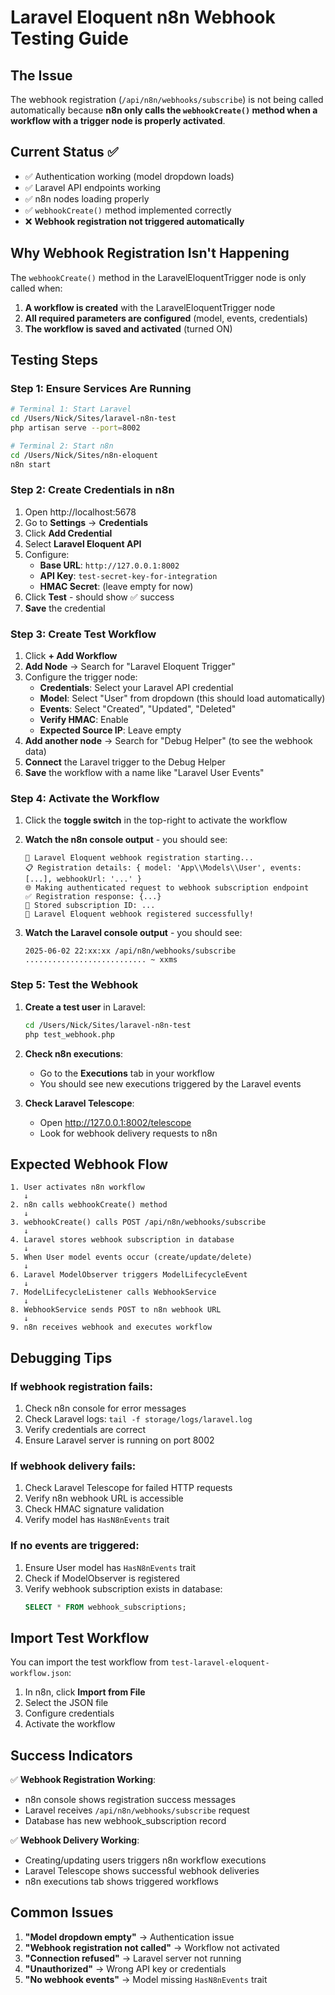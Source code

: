 # Laravel Eloquent n8n Webhook Testing Guide

## The Issue
The webhook registration (`/api/n8n/webhooks/subscribe`) is not being called automatically because **n8n only calls the `webhookCreate()` method when a workflow with a trigger node is properly activated**.

## Current Status ✅
- ✅ Authentication working (model dropdown loads)
- ✅ Laravel API endpoints working
- ✅ n8n nodes loading properly
- ✅ `webhookCreate()` method implemented correctly
- ❌ **Webhook registration not triggered automatically**

## Why Webhook Registration Isn't Happening

The `webhookCreate()` method in the LaravelEloquentTrigger node is only called when:

1. **A workflow is created** with the LaravelEloquentTrigger node
2. **All required parameters are configured** (model, events, credentials)
3. **The workflow is saved and activated** (turned ON)

## Testing Steps

### Step 1: Ensure Services Are Running

```bash
# Terminal 1: Start Laravel
cd /Users/Nick/Sites/laravel-n8n-test
php artisan serve --port=8002

# Terminal 2: Start n8n
cd /Users/Nick/Sites/n8n-eloquent
n8n start
```

### Step 2: Create Credentials in n8n

1. Open http://localhost:5678
2. Go to **Settings** → **Credentials**
3. Click **Add Credential**
4. Select **Laravel Eloquent API**
5. Configure:
   - **Base URL**: `http://127.0.0.1:8002`
   - **API Key**: `test-secret-key-for-integration`
   - **HMAC Secret**: (leave empty for now)
6. Click **Test** - should show ✅ success
7. **Save** the credential

### Step 3: Create Test Workflow

1. Click **+ Add Workflow**
2. **Add Node** → Search for "Laravel Eloquent Trigger"
3. Configure the trigger node:
   - **Credentials**: Select your Laravel API credential
   - **Model**: Select "User" from dropdown (this should load automatically)
   - **Events**: Select "Created", "Updated", "Deleted"
   - **Verify HMAC**: Enable
   - **Expected Source IP**: Leave empty
4. **Add another node** → Search for "Debug Helper" (to see the webhook data)
5. **Connect** the Laravel trigger to the Debug Helper
6. **Save** the workflow with a name like "Laravel User Events"

### Step 4: Activate the Workflow

1. Click the **toggle switch** in the top-right to activate the workflow
2. **Watch the n8n console output** - you should see:
   ```
   🔄 Laravel Eloquent webhook registration starting...
   📋 Registration details: { model: 'App\\Models\\User', events: [...], webhookUrl: '...' }
   🌐 Making authenticated request to webhook subscription endpoint
   ✅ Registration response: {...}
   💾 Stored subscription ID: ...
   🎉 Laravel Eloquent webhook registered successfully!
   ```

3. **Watch the Laravel console output** - you should see:
   ```
   2025-06-02 22:xx:xx /api/n8n/webhooks/subscribe ........................... ~ xxms
   ```

### Step 5: Test the Webhook

1. **Create a test user** in Laravel:
   ```bash
   cd /Users/Nick/Sites/laravel-n8n-test
   php test_webhook.php
   ```

2. **Check n8n executions**:
   - Go to the **Executions** tab in your workflow
   - You should see new executions triggered by the Laravel events

3. **Check Laravel Telescope**:
   - Open http://127.0.0.1:8002/telescope
   - Look for webhook delivery requests to n8n

## Expected Webhook Flow

```
1. User activates n8n workflow
   ↓
2. n8n calls webhookCreate() method
   ↓  
3. webhookCreate() calls POST /api/n8n/webhooks/subscribe
   ↓
4. Laravel stores webhook subscription in database
   ↓
5. When User model events occur (create/update/delete)
   ↓
6. Laravel ModelObserver triggers ModelLifecycleEvent
   ↓
7. ModelLifecycleListener calls WebhookService
   ↓
8. WebhookService sends POST to n8n webhook URL
   ↓
9. n8n receives webhook and executes workflow
```

## Debugging Tips

### If webhook registration fails:
1. Check n8n console for error messages
2. Check Laravel logs: `tail -f storage/logs/laravel.log`
3. Verify credentials are correct
4. Ensure Laravel server is running on port 8002

### If webhook delivery fails:
1. Check Laravel Telescope for failed HTTP requests
2. Verify n8n webhook URL is accessible
3. Check HMAC signature validation
4. Verify model has `HasN8nEvents` trait

### If no events are triggered:
1. Ensure User model has `HasN8nEvents` trait
2. Check if ModelObserver is registered
3. Verify webhook subscription exists in database:
   ```sql
   SELECT * FROM webhook_subscriptions;
   ```

## Import Test Workflow

You can import the test workflow from `test-laravel-eloquent-workflow.json`:

1. In n8n, click **Import from File**
2. Select the JSON file
3. Configure credentials
4. Activate the workflow

## Success Indicators

✅ **Webhook Registration Working**:
- n8n console shows registration success messages
- Laravel receives `/api/n8n/webhooks/subscribe` request
- Database has new webhook_subscription record

✅ **Webhook Delivery Working**:
- Creating/updating users triggers n8n workflow executions
- Laravel Telescope shows successful webhook deliveries
- n8n executions tab shows triggered workflows

## Common Issues

1. **"Model dropdown empty"** → Authentication issue
2. **"Webhook registration not called"** → Workflow not activated
3. **"Connection refused"** → Laravel server not running
4. **"Unauthorized"** → Wrong API key or credentials
5. **"No webhook events"** → Model missing `HasN8nEvents` trait 